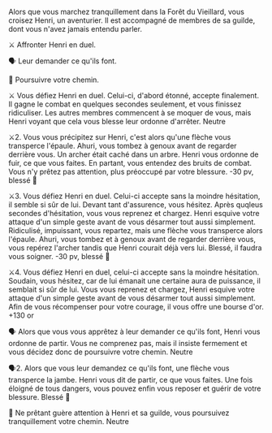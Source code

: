 Alors que vous marchez tranquillement dans la Forêt du Vieillard, vous croisez Henri, un aventurier. Il est accompagné de membres de sa guilde, dont vous n'avez jamais entendu parler.

⚔️ Affronter Henri en duel.

🗣️ Leur demander ce qu'ils font.

🚶 Poursuivre votre chemin.

⚔️
Vous défiez Henri en duel. Celui-ci, d'abord étonné, accepte finalement. Il gagne le combat en quelques secondes seulement, et vous finissez ridiculiser. Les autres membres commencent à se moquer de vous, mais Henri voyant que cela vous blesse leur ordonne d'arrêter.
Neutre

⚔️2.
Vous vous précipitez sur Henri, c'est alors qu'une flèche vous transperce l'épaule. Ahuri, vous tombez à genoux avant de regarder derrière vous. Un archer était caché dans un arbre. Henri vous ordonne de fuir, ce que vous faites. En partant, vous entendez des bruits de combat. Vous n'y prêtez pas attention, plus préoccupé par votre blessure.
-30 pv, blessé 🤕

⚔️3.
Vous défiez Henri en duel. Celui-ci accepte sans la moindre hésitation, il semble si sûr de lui. Devant tant d'assurence, vous hésitez. Après quqleus secondes d'hésitation, vous vous reprenez et chargez. Henri esquive votre attaque d'un simple geste avant de vous désarmer tout aussi simplement. Ridiculisé, impuissant, vous repartez, mais une flèche vous transperce alors l'épaule. Ahuri, vous tombez et à genoux avant de regarder derrière vous, vous repérez l'archer tandis que Henri courait déjà vers lui. Blessé, il faudra vous soigner.
-30 pv, blessé 🤕

⚔️4.
Vous défiez Henri en duel, celui-ci accepte sans la moindre hésitation. Soudain, vous hésitez, car de lui émanait une certaine aura de puissance, il semblait si sûr de lui. Vous vous reprenez et chargez, Henri esquive votre attaque d'un simple geste avant de vous désarmer tout aussi simplement. Afin de vous récompenser pour votre courage, il vous offre une bourse d'or. 
+130 or

🗣️
Alors que vous vous apprêtez à leur demander ce qu'ils font, Henri vous ordonne de partir. Vous ne comprenez pas, mais il insiste fermement et vous décidez donc de poursuivre votre chemin.
Neutre

🗣️2.
Alors que vous leur demandez ce qu'ils font, une flèche vous transperce la jambe. Henri vous dit de partir, ce que vous faites. Une fois éloigné de tous dangers, vous pouvez enfin vous reposer et guérir de votre blessure.
Blessé 🤕

🚶
Ne prêtant guère attention à Henri et sa guilde, vous poursuivez tranquillement votre chemin.
Neutre
